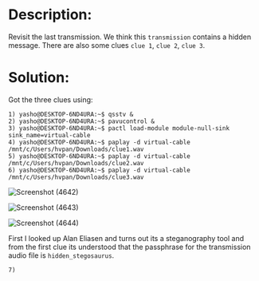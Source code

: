 # Description:
Revisit the last transmission. We think this `transmission` contains a hidden message. There are also some clues `clue 1`, `clue 2`, `clue 3`.
# Solution:
Got the three clues using:
```
1) yasho@DESKTOP-6ND4URA:~$ qsstv &
2) yasho@DESKTOP-6ND4URA:~$ pavucontrol &
3) yasho@DESKTOP-6ND4URA:~$ pactl load-module module-null-sink sink_name=virtual-cable
4) yasho@DESKTOP-6ND4URA:~$ paplay -d virtual-cable /mnt/c/Users/hvpan/Downloads/clue1.wav
5) yasho@DESKTOP-6ND4URA:~$ paplay -d virtual-cable /mnt/c/Users/hvpan/Downloads/clue2.wav
6) yasho@DESKTOP-6ND4URA:~$ paplay -d virtual-cable /mnt/c/Users/hvpan/Downloads/clue3.wav
```
![Screenshot (4642)](https://github.com/user-attachments/assets/b16576bf-b98e-43fd-831f-29dff8cb9a3d)

![Screenshot (4643)](https://github.com/user-attachments/assets/66bf7971-238f-4f19-93cd-eaf52182baad)

![Screenshot (4644)](https://github.com/user-attachments/assets/24377cd9-395d-425c-8653-8010a6963e95)

First I looked up Alan Eliasen and turns out its a steganography tool and from the first clue its understood that the passphrase for the transmission audio file is `hidden_stegosaurus`.

```
7) 
```
